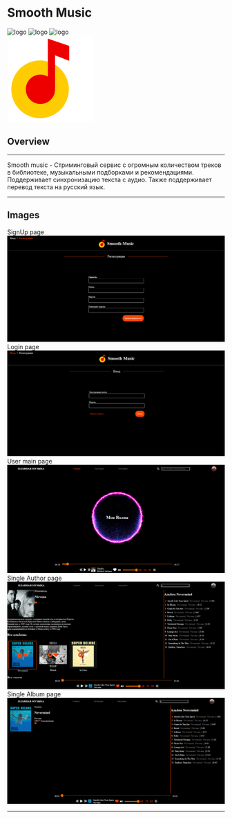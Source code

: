 # Smooth Music
![logo](https://img.shields.io/github/languages/code-size/CandyPopsWorld/smooth_music?color=orangered)
![logo](https://img.shields.io/github/v/release/CandyPopsWorld/smooth_music?color=orangered)
![logo](https://img.shields.io/github/last-commit/CandyPopsWorld/smooth_music?color=orangered)  
![logo](./src/resources/image/logo.png "Smooth Music(test logo)")  
## Overview
---
Smooth music - Стриминговый сервис с огромным количеством треков в библиотеке, музыкальными подборками и рекомендациями. Поддерживает синхронизацию текста с аудио. Также поддерживает перевод текста на русский язык.

---
## Images
SignUp page
![alt text](./src/resources/image/overview/SignUp_Page.PNG "SignUp page")
Login page
![alt text](./src/resources/image/overview/Login_Page.PNG "Login page")
User main page
![alt text](./src/resources/image/overview/User_Page.PNG "User main page")
Single Author page
![alt text](./src/resources/image/overview/Author_Page.PNG "Author page")
Single Album page
![alt text](./src/resources/image/overview/Album_Page.PNG "Album page")

---